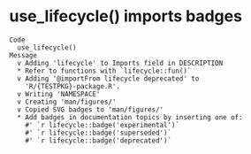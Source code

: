 # use_lifecycle() imports badges

    Code
      use_lifecycle()
    Message
      v Adding 'lifecycle' to Imports field in DESCRIPTION
      * Refer to functions with `lifecycle::fun()`
      v Adding '@importFrom lifecycle deprecated' to
        'R/{TESTPKG}-package.R'.
      v Writing 'NAMESPACE'
      v Creating 'man/figures/'
      v Copied SVG badges to 'man/figures/'
      * Add badges in documentation topics by inserting one of:
        #' `r lifecycle::badge('experimental')`
        #' `r lifecycle::badge('superseded')`
        #' `r lifecycle::badge('deprecated')`

